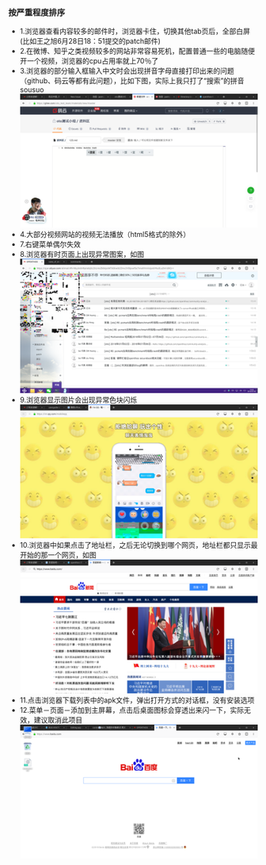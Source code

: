 ### 按严重程度排序
- 1.浏览器查看内容较多的邮件时，浏览器卡住，切换其他tab页后，全部白屏(比如王之旭6月28日18：51提交的patch邮件)
- 2.在微博、知乎之类视频较多的网站非常容易死机，配置普通一些的电脑随便开一个视频，浏览器的cpu占用率就上70％了
- 3.浏览器的部分输入框输入中文时会出现拼音字母直接打印出来的问题（github、码云等都有此问题），比如下图，实际上我只打了“搜索”的拼音sousuo
![](../picture/firefox_input.png)
- 4.大部分视频网站的视频无法播放（html5格式的除外）
- 7.右键菜单偶尔失效
- 8.浏览器有时页面上出现异常图案，如图
![](../picture/firefox_pixel1.png)
- 9.浏览器显示图片会出现异常色块闪烁
![](../picture/firefox_picturepixel.png)
- 10.浏览器中如果点击了地址栏，之后无论切换到哪个网页，地址栏都只显示最开始的那一个网页，如图
![](../picture/firefox_address.png)
- 11.点击浏览器下载列表中的apk文件，弹出打开方式的对话框，没有安装选项
- 12.菜单－页面－添加到主屏幕，点击后桌面图标会穿透出来闪一下，实际无效，建议取消此项目
![](../picture/firefox_mainscreen.png)
